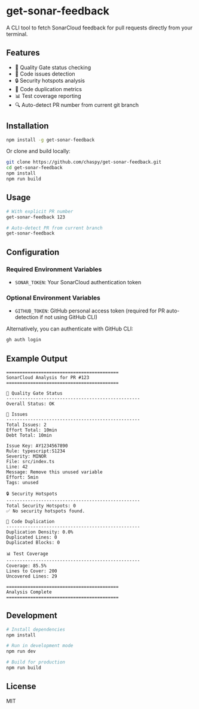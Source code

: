 # get-sonar-feedback

A CLI tool to fetch SonarCloud feedback for pull requests directly from your terminal.

## Features

- 🎯 Quality Gate status checking
- 🐛 Code issues detection
- 🔒 Security hotspots analysis
- 🔄 Code duplication metrics
- 📊 Test coverage reporting
- 🔍 Auto-detect PR number from current git branch

## Installation

```bash
npm install -g get-sonar-feedback
```

Or clone and build locally:

```bash
git clone https://github.com/chaspy/get-sonar-feedback.git
cd get-sonar-feedback
npm install
npm run build
```

## Usage

```bash
# With explicit PR number
get-sonar-feedback 123

# Auto-detect PR from current branch
get-sonar-feedback
```

## Configuration

### Required Environment Variables

- `SONAR_TOKEN`: Your SonarCloud authentication token

### Optional Environment Variables

- `GITHUB_TOKEN`: GitHub personal access token (required for PR auto-detection if not using GitHub CLI)

Alternatively, you can authenticate with GitHub CLI:

```bash
gh auth login
```

## Example Output

```
==========================================
SonarCloud Analysis for PR #123
==========================================

🎯 Quality Gate Status
--------------------------------------------------
Overall Status: OK

🐛 Issues
--------------------------------------------------
Total Issues: 2
Effort Total: 10min
Debt Total: 10min

Issue Key: AY1234567890
Rule: typescript:S1234
Severity: MINOR
File: src/index.ts
Line: 42
Message: Remove this unused variable
Effort: 5min
Tags: unused

🔒 Security Hotspots
--------------------------------------------------
Total Security Hotspots: 0
✅ No security hotspots found.

🔄 Code Duplication
--------------------------------------------------
Duplication Density: 0.0%
Duplicated Lines: 0
Duplicated Blocks: 0

📊 Test Coverage
--------------------------------------------------
Coverage: 85.5%
Lines to Cover: 200
Uncovered Lines: 29

==========================================
Analysis Complete
==========================================
```

## Development

```bash
# Install dependencies
npm install

# Run in development mode
npm run dev

# Build for production
npm run build
```

## License

MIT